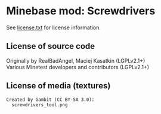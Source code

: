 Minebase mod: Screwdrivers
==========================
See [license.txt](./license.txt) for license information.

License of source code
----------------------
Originally by RealBadAngel, Maciej Kasatkin (LGPLv2.1+)  
Various Minetest developers and contributors (LGPLv2.1+)

License of media (textures)
---------------------------
```txt
Created by Gambit (CC BY-SA 3.0):
  screwdrivers_tool.png
```
